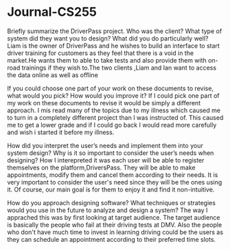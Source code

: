 # Journal-CS255

Briefly summarize the DriverPass project. Who was the client? What type of system did they want you to design?
What did you do particularly well?
Liam is the owner of DriverPass and he wishes to build an interface to start driver training for customers as they feel that there is a void in the market.He wants them to able to take tests and also provide them with on-road trainings if they wish to.The two clients ,Liam and Ian want to access the data online as well as offline

If you could choose one part of your work on these documents to revise, what would you pick? How would you improve it?
If I could pick one part of my work on these documents to revise it would be simply a different approach. I mis read many of the topics due to my illness which caused me to turn in a completely different project than I was instructed of. This caused me to get a lower grade and if I could go back I would read more carefully and wish i started it before my illness.

How did you interpret the user’s needs and implement them into your system design? Why is it so important to consider the user’s needs when designing?
How I interepreted it was each user will be able to register themselves on the platform,DriversPass. They will be able to make appointments, modify them and cancel them according to their needs. It is very important to consider the user's need since they will be the ones using it. Of course, our main goal is for them to enjoy it and find it non-intuitive. 

How do you approach designing software? What techniques or strategies would you use in the future to analyze and design a system?
The way I apprached this was by first looking at target audience. The target audience is basically the people who fail at their driving tests at DMV. Also the people who don't have much time to invest in learning driving could be the users as they can schedule an appointment according to their preferred time slots.
